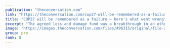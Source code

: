 ```yaml
---
publication: "theconversation.com"
link: "https://theconversation.com/cop27-will-be-remembered-as-a-failure-heres-what-went-wrong-194982"
title: "COP27 will be remembered as a failure – here's what went wrong"
excerpt: "The agreed loss and damage fund was a breakthrough in an otherwise inconclusive conference."
image: "https://images.theconversation.com/files/496315/original/file-20221120-62835-al7uee.jpg?ixlib=rb-1.1.0&rect=0%2C603%2C5220%2C2610&q=45&auto=format&w=1356&h=668&fit=crop"
group: pro
rank: 8
---
```

